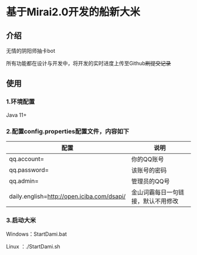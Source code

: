 # 基于Mirai2.0开发的船新大米

## 介绍

无情的阴阳师抽卡bot

所有功能都在设计与开发中，将开发的实时进度上传至Github~~刷提交记录~~

## 使用

### 1.环境配置

Java 11+

### 2.配置config.properties配置文件，内容如下

| 配置 | 说明 |
| ---- | ----|
| qq.account= | 你的QQ账号 |
| qq.password= | 该账号的密码 |
| qq.admin= | 管理员的QQ号 |
| daily.english=http://open.iciba.com/dsapi/ | 金山词霸每日一句链接，默认不用修改

### 3.启动大米

Windows：StartDami.bat

Linux ：./StartDami.sh

